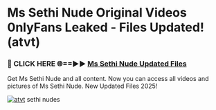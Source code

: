 # Ms Sethi Nude Original Videos 0nlyFans Leaked - Files Updated! (atvt)

<h3>🔴 CLICK HERE 🌐==►► <a href="https://tinyurl.com/5h6xmrr3" rel="nofollow">Ms Sethi Nude Updated Files</a></h3>

Get Ms Sethi Nude and all content. Now you can access all videos and pictures of Ms Sethi Nude. New Updated Files 2025!

[![atvt](https://i.imgur.com/KVD873Z.gif)](https://tinyurl.com/5h6xmrr3)
sethi nudes